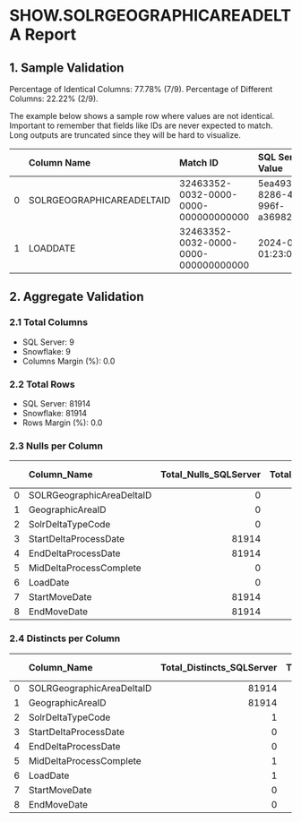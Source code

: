 # SHOW.SOLRGEOGRAPHICAREADELTA Report

## 1. Sample Validation

Percentage of Identical Columns: 77.78% (7/9).
Percentage of Different Columns: 22.22% (2/9).

The example below shows a sample row where values are not identical. Important to remember that fields like IDs are never expected to match. Long outputs are truncated since they will be hard to visualize.

|    | Column Name               | Match ID                             | SQL Server Value                     | Snowflake Value                      |
|---:|:--------------------------|:-------------------------------------|:-------------------------------------|:-------------------------------------|
|  0 | SOLRGEOGRAPHICAREADELTAID | 32463352-0032-0000-0000-000000000000 | 5ea493c1-8286-49da-996f-a36982988d27 | 67a7ca37-e613-44f8-ae3e-8b31063bb46c |
|  1 | LOADDATE                  | 32463352-0032-0000-0000-000000000000 | 2024-06-24 01:23:07.077              | 2024-06-24 07:38:37.086 -0700        |

## 2. Aggregate Validation

### 2.1 Total Columns
- SQL Server: 9
- Snowflake: 9
- Columns Margin (%): 0.0

### 2.2 Total Rows
- SQL Server: 81914
- Snowflake: 81914
- Rows Margin (%): 0.0

### 2.3 Nulls per Column
|    | Column_Name               |   Total_Nulls_SQLServer |   Total_Nulls_Snowflake |   Margin (%) |
|---:|:--------------------------|------------------------:|------------------------:|-------------:|
|  0 | SOLRGeographicAreaDeltaID |                       0 |                       0 |            0 |
|  1 | GeographicAreaID          |                       0 |                       0 |            0 |
|  2 | SolrDeltaTypeCode         |                       0 |                       0 |            0 |
|  3 | StartDeltaProcessDate     |                   81914 |                   81914 |            0 |
|  4 | EndDeltaProcessDate       |                   81914 |                   81914 |            0 |
|  5 | MidDeltaProcessComplete   |                       0 |                       0 |            0 |
|  6 | LoadDate                  |                       0 |                       0 |            0 |
|  7 | StartMoveDate             |                   81914 |                   81914 |            0 |
|  8 | EndMoveDate               |                   81914 |                   81914 |            0 |

### 2.4 Distincts per Column
|    | Column_Name               |   Total_Distincts_SQLServer |   Total_Distincts_Snowflake |   Margin (%) |
|---:|:--------------------------|----------------------------:|----------------------------:|-------------:|
|  0 | SOLRGeographicAreaDeltaID |                       81914 |                       81914 |            0 |
|  1 | GeographicAreaID          |                       81914 |                       81914 |            0 |
|  2 | SolrDeltaTypeCode         |                           1 |                           1 |            0 |
|  3 | StartDeltaProcessDate     |                           0 |                           0 |            0 |
|  4 | EndDeltaProcessDate       |                           0 |                           0 |            0 |
|  5 | MidDeltaProcessComplete   |                           1 |                           1 |            0 |
|  6 | LoadDate                  |                           1 |                           1 |            0 |
|  7 | StartMoveDate             |                           0 |                           0 |            0 |
|  8 | EndMoveDate               |                           0 |                           0 |            0 |